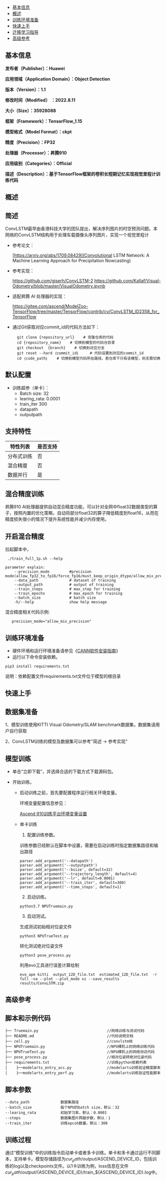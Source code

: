 - [基本信息](#基本信息.md)
- [概述](#概述.md)
- [训练环境准备](#训练环境准备.md)
- [快速上手](#快速上手.md)
- [迁移学习指导](#迁移学习指导.md)
- [高级参考](#高级参考.md)
<h2 id="基本信息.md">基本信息</h2>

**发布者（Publisher）：Huawei**

**应用领域（Application Domain）：Object Detection**

**版本（Version）：1.1**

**修改时间（Modified） ：2022.8.11**

**大小（Size）：35928088**

**框架（Framework）：TensorFlow_1.15**

**模型格式（Model Format）：ckpt**

**精度（Precision）：FP32**

**处理器（Processor）：昇腾910**

**应用级别（Categories）：Official**

**描述（Description）：基于TensorFlow框架的卷积长短期记忆实现视觉里程计训练代码**

<h2 id="概述.md">概述</h2>

## 简述<a name="section194554031510"></a>

ConvLSTM最早由香港科技大学的团队提出，解决序列图片的时空预测问题。本网络的ConvLSTM结构用于处理车载摄像头序列图片，实现一个视觉里程计

- 参考论文：
  
  [https://arxiv.org/abs/1709.08429](Convolutional LSTM Network: A Machine Learning Approach for Precipitation Nowcasting)

- 参考实现：

  https://github.com/giserh/ConvLSTM-2
  https://github.com/Kallaf/Visual-Odometry/blob/master/VisualOdometry.ipynb

- 适配昇腾 AI 处理器的实现：
  
  https://gitee.com/ascend/ModelZoo-TensorFlow/tree/master/TensorFlow/contrib/cv/ConvLSTM_ID2358_for_TensorFlow

- 通过Git获取对应commit\_id的代码方法如下：
  
        git clone {repository_url}    # 克隆仓库的代码
        cd {repository_name}    # 切换到模型的代码仓目录
        git checkout  {branch}    # 切换到对应分支
        git reset --hard ｛commit_id｝     # 代码设置到对应的commit_id
        cd ｛code_path｝    # 切换到模型代码所在路径，若仓库下只有该模型，则无需切换
    

## 默认配置<a name="section91661242121611"></a>

-   训练超参（单卡）：
    - Batch size: 32
    - learing_rata: 0.0001
    - train_iter 300
    - datapath
    - outputpath 


## 支持特性<a name="section1899153513554"></a>

| 特性列表   | 是否支持 |
| ---------- | -------- |
| 分布式训练 | 否       |
| 混合精度   | 否      |
| 数据并行   | 是       |


## 混合精度训练<a name="section168064817164"></a>

昇腾910 AI处理器提供自动混合精度功能，可以针对全网中float32数据类型的算子，按照内置的优化策略，自动将部分float32的算子降低精度到float16，从而在精度损失很小的情况下提升系统性能并减少内存使用。

## 开启混合精度<a name="section20779114113713"></a>

拉起脚本中，

```
 ./train_full_1p.sh --help

parameter explain:
    --precision_mode         #precision mode(allow_fp32_to_fp16/force_fp16/must_keep_origin_dtype/allow_mix_precision)
    --data_path              # dataset of training
    --output_path            # output of training
    --train_steps            # max_step for training
    --train_epochs           # max_epoch for training
    --batch_size             # batch size
    -h/--help                show help message
```

混合精度相关代码示例:

 ```
    precision_mode="allow_mix_precision"

 ```

<h2 id="训练环境准备.md">训练环境准备</h2>

-  硬件环境和运行环境准备请参见《[CANN软件安装指南](https://support.huawei.com/enterprise/zh/ascend-computing/cann-pid-251168373?category=installation-update)》
-  运行以下命令安装依赖。
```
pip3 install requirements.txt
```
说明：依赖配置文件requirements.txt文件位于模型的根目录

<h2 id="快速上手.md">快速上手</h2>

## 数据集准备<a name="section361114841316"></a>

1、模型训练使用KITTI Visual Odometry/SLAM benchmark数据集，数据集请用户自行获取

2、ConvLSTM训练的模型及数据集可以参考"简述 -> 参考实现"


## 模型训练<a name="section715881518135"></a>

- 单击“立即下载”，并选择合适的下载方式下载源码包。
- 开始训练。

    - 启动训练之前，首先要配置程序运行相关环境变量。

      环境变量配置信息参见：

      [Ascend 910训练平台环境变量设置](https://gitee.com/ascend/modelzoo/wikis/Ascend%20910%E8%AE%AD%E7%BB%83%E5%B9%B3%E5%8F%B0%E7%8E%AF%E5%A2%83%E5%8F%98%E9%87%8F%E8%AE%BE%E7%BD%AE?sort_id=3148819)

    - 单卡训练


        1. 配置训练参数。
        
        训练参数已经默认在脚本中设置，需要在启动训练时指定数据集路径和输出路径
        
        ```
        parser.add_argument('--datapath')
        parser.add_argument('--outputpath')
        parser.add_argument('--bsize', default=32)
        parser.add_argument('--trajectory_length', default=4)
        parser.add_argument('--lr', default=0.0001)
        parser.add_argument('--train_iter', default=300)
        parser.add_argument('--time_steps', default=1)                 
        ```
        
        2. 启动训练。
        
        ```
        python3.7 NPUTruemain.py 
        ```
        
        3. 启动测试。
        
        生成测试初始相对位姿文件
        
        ```
        python3 NPUTrueTest.py
        ```
        转化测试绝对位姿文件
        
        ```
        python3 pose_process.py
        ```
        利用evo工具进行误差计算绘制
        
        ```
        evo_ape kitti  output_12D_file.txt  estimated_12D_file.txt  -r full -va --plot --plot_mode xz --save_results results/ConvLSTM.zip
        ```


<h2 id="高级参考.md">高级参考</h2>

## 脚本和示例代码

```
├── Truemain.py                               //网络训练与测试代码
├── README.md                                 //代码说明文档
├── cell.py                                   //convlstm核
├── NPUTruemain.py                            //NPU裸机上的网络训练代码
├── NPUTrueTest.py                            //NPU裸机上的网络测试代码
├── pose_process.py                           //相对位姿转绝对位姿代码
├── requirements.txt                          //训练python依赖列表
│    ├──modelarts_entry_acc.py                //modelarts训练验证精度脚本
│    ├──modelarts_entry_perf.py               //modelarts训练验证性能脚本
```

## 脚本参数<a name="section6669162441511"></a>

```
--data_path              数据集路径
--batch_size             每个NPU的batch size，默认：32
--learing_rata           初始学习率，默认：0.0001
--steps                  数据集图片跨越步数，默认：1
--train_iter             训练epcoh数量，默认：300
```

## 训练过程<a name="section1589455252218"></a>

通过“模型训练”中的训练指令启动单卡或者多卡训练。单卡和多卡通过运行不同脚本，支持单卡。模型存储路径为${cur_path}/output/$ASCEND_DEVICE_ID，包括训练的log以及checkpoints文件。以1卡训练为例，loss信息在文件${cur_path}/output/${ASCEND_DEVICE_ID}/train_${ASCEND_DEVICE_ID}.log中。
